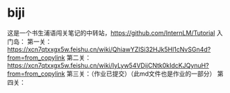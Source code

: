 # biji
这是一个书生浦语闯关笔记的中转站，https://github.com/InternLM/Tutorial
入门岛：
第一关：https://xcn7qtxxgx5w.feishu.cn/wiki/QhiawYZISi32HJk5Hl1cNvSGn4d?from=from_copylink
第二关：https://xcn7qtxxgx5w.feishu.cn/wiki/IyLyw54VDijCNtk0kIdcKJQynuH?from=from_copylink
第三关：（作业已提交）（此md文件也是作业的一部分）
第四关：
